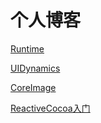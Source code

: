 # 个人博客


[Runtime](https://github.com/Areaper/MyBlog/issues/1) 

[UIDynamics](https://github.com/Areaper/MyBlog/issues/2)

[CoreImage](https://github.com/Areaper/MyBlog/issues/3)

[ReactiveCocoa入门](https://github.com/Areaper/MyBlog/issues/4)
